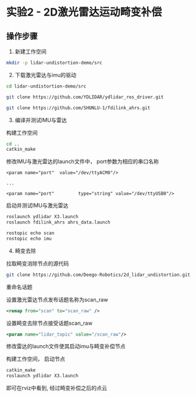 #  实验2 - 2D激光雷达运动畸变补偿

## 操作步骤

1. 新建工作空间

```sh
mkdir -p lidar-undistortion-demo/src

```

2. 下载激光雷达与imu的驱动


```sh
cd lidar-undistortion-demo/src

git clone https://github.com/YDLIDAR/ydlidar_ros_driver.git

git clone https://github.com/SHUNLU-1/fdilink_ahrs.git
```

3. 编译并测试IMU与雷达

构建工作空间

```sh
cd ..
catkin_make
```

修改IMU与激光雷达的launch文件中， port参数为相应的串口名称

```text
<param name="port"  value="/dev/ttyACM0"/>

...

<param name="port"         type="string" value="/dev/ttyUSB0"/> 
```

启动并测试IMU与激光雷达

```sh
roslaunch ydlidar X3.launch
roslaunch fdilink_ahrs ahrs_data.launch

rostopic echo scan
rostopic echo imu
```

4. 畸变去除

拉取畸变消除节点的源代码

```sh
git clone https://github.com/Deego-Robotics/2d_lidar_undistortion.git
```

重命名话题

设置激光雷达节点发布话题名称为scan_raw

```xml
<remap from="scan" to="scan_raw" />
```

设置畸变去除节点接受话题scan_raw

```xml
<param name="lidar_topic" value="/scan_raw"/>
```

修改雷达的launch文件使其启动imu与畸变补偿节点

构建工作空间， 启动节点

```sh
catkin_make
roslaunch ydlidar X3.launch
```

即可在rviz中看到, 经过畸变补偿之后的点云
